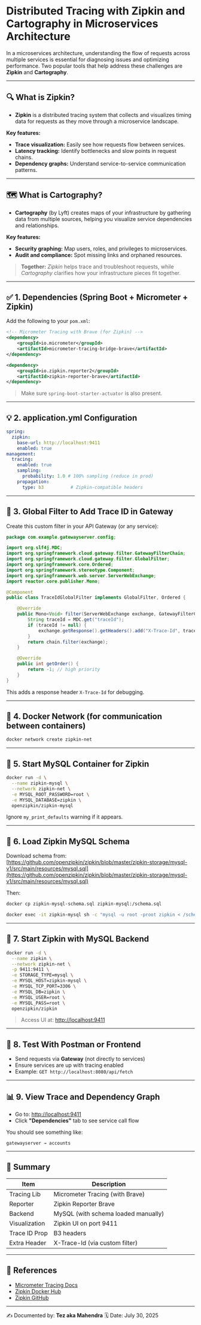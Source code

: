 # Distributed Tracing with Zipkin and Cartography in Microservices Architecture

In a microservices architecture, understanding the flow of requests across multiple services is essential for diagnosing issues and optimizing performance. Two popular tools that help address these challenges are **Zipkin** and **Cartography**.

---

## 🔍 What is Zipkin?

* **Zipkin** is a distributed tracing system that collects and visualizes timing data for requests as they move through a microservice landscape.

**Key features:**
- **Trace visualization:** Easily see how requests flow between services.
- **Latency tracking:** Identify bottlenecks and slow points in request chains.
- **Dependency graphs:** Understand service-to-service communication patterns.

---

## 🗺️ What is Cartography?

* **Cartography** (by Lyft) creates maps of your infrastructure by gathering data from multiple sources, helping you visualize service dependencies and relationships.

**Key features:**
- **Security graphing:** Map users, roles, and privileges to microservices.
- **Audit and compliance:** Spot missing links and orphaned resources.

> **Together:** *Zipkin* helps trace and troubleshoot requests, while *Cartography* clarifies how your infrastructure pieces fit together.


---

## ✅ 1. Dependencies (Spring Boot + Micrometer + Zipkin)

Add the following to your `pom.xml`:

```xml
<!-- Micrometer Tracing with Brave (for Zipkin) -->
<dependency>
    <groupId>io.micrometer</groupId>
    <artifactId>micrometer-tracing-bridge-brave</artifactId>
</dependency>

<dependency>
    <groupId>io.zipkin.reporter2</groupId>
    <artifactId>zipkin-reporter-brave</artifactId>
</dependency>
```

> Make sure `spring-boot-starter-actuator` is also present.

---

## 💡 2. application.yml Configuration

```yaml
spring:
  zipkin:
    base-url: http://localhost:9411
    enabled: true
management:
  tracing:
    enabled: true
    sampling:
      probability: 1.0 # 100% sampling (reduce in prod)
    propagation:
      type: b3          # Zipkin-compatible headers

```

---

## 📁 3. Global Filter to Add Trace ID in Gateway

Create this custom filter in your API Gateway (or any service):

```java
package com.example.gatewayserver.config;

import org.slf4j.MDC;
import org.springframework.cloud.gateway.filter.GatewayFilterChain;
import org.springframework.cloud.gateway.filter.GlobalFilter;
import org.springframework.core.Ordered;
import org.springframework.stereotype.Component;
import org.springframework.web.server.ServerWebExchange;
import reactor.core.publisher.Mono;

@Component
public class TraceIdGlobalFilter implements GlobalFilter, Ordered {

    @Override
    public Mono<Void> filter(ServerWebExchange exchange, GatewayFilterChain chain) {
        String traceId = MDC.get("traceId");
        if (traceId != null) {
            exchange.getResponse().getHeaders().add("X-Trace-Id", traceId);
        }
        return chain.filter(exchange);
    }

    @Override
    public int getOrder() {
        return -1; // high priority
    }
}
```

This adds a response header `X-Trace-Id` for debugging.

---

## 🚀 4. Docker Network (for communication between containers)

```bash
docker network create zipkin-net
```

---

## 📆 5. Start MySQL Container for Zipkin

```bash
docker run -d \
  --name zipkin-mysql \
  --network zipkin-net \
  -e MYSQL_ROOT_PASSWORD=root \
  -e MYSQL_DATABASE=zipkin \
  openzipkin/zipkin-mysql
```

Ignore `my_print_defaults` warning if it appears.

---

## 📃 6. Load Zipkin MySQL Schema

Download schema from:
[https://github.com/openzipkin/zipkin/blob/master/zipkin-storage/mysql-v1/src/main/resources/mysql.sql](https://github.com/openzipkin/zipkin/blob/master/zipkin-storage/mysql-v1/src/main/resources/mysql.sql)

Then:

```bash
docker cp zipkin-mysql-schema.sql zipkin-mysql:/schema.sql

docker exec -it zipkin-mysql sh -c "mysql -u root -proot zipkin < /schema.sql"
```

---

## 📁 7. Start Zipkin with MySQL Backend

```bash
docker run -d \
  --name zipkin \
  --network zipkin-net \
  -p 9411:9411 \
  -e STORAGE_TYPE=mysql \
  -e MYSQL_HOST=zipkin-mysql \
  -e MYSQL_TCP_PORT=3306 \
  -e MYSQL_DB=zipkin \
  -e MYSQL_USER=root \
  -e MYSQL_PASS=root \
  openzipkin/zipkin
```

> Access UI at: [http://localhost:9411](http://localhost:9411)

---

## 🚩 8. Test With Postman or Frontend

* Send requests via **Gateway** (not directly to services)
* Ensure services are up with tracing enabled
* Example: `GET http://localhost:8080/api/fetch`

---

## 📊 9. View Trace and Dependency Graph

* Go to: [http://localhost:9411](http://localhost:9411)
* Click **"Dependencies"** tab to see service call flow

You should see something like:

```
gatewayserver → accounts
```

---

## 📒 Summary

| Item          | Description                         |
| ------------- | ----------------------------------- |
| Tracing Lib   | Micrometer Tracing (with Brave)     |
| Reporter      | Zipkin Reporter Brave               |
| Backend       | MySQL (with schema loaded manually) |
| Visualization | Zipkin UI on port 9411              |
| Trace ID Prop | B3 headers                          |
| Extra Header  | X-Trace-Id (via custom filter)      |

---

## 🔗 References

* [Micrometer Tracing Docs](https://micrometer.io/docs/tracing)
* [Zipkin Docker Hub](https://hub.docker.com/r/openzipkin/zipkin)
* [Zipkin GitHub](https://github.com/openzipkin/zipkin)

---

✍️ Documented by: **Tez aka Mahendra**
🗓️ Date: July 30, 2025

